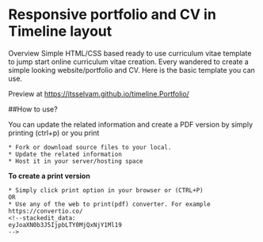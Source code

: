 # Responsive portfolio and CV in Timeline layout

Overview 
Simple HTML/CSS based ready to use curriculum vitae template to jump start online curriculum vitae creation. Every wandered to create a simple looking website/portfolio and CV. Here is the basic template you can use. 

Preview at
https://itsselvam.github.io/timeline.Portfolio/


##How to use?

You can update the related information and create a PDF version by simply printing (ctrl+p) or you print  
```
* Fork or download source files to your local.
* Update the related information
* Host it in your server/hosting space
```

**To create a print version** 
```
* Simply click print option in your browser or (CTRL+P)
OR
* Use any of the web to print(pdf) converter. For example https://convertio.co/
<!--stackedit_data:
eyJoaXN0b3J5IjpbLTY0MjQxNjY1Ml19
-->